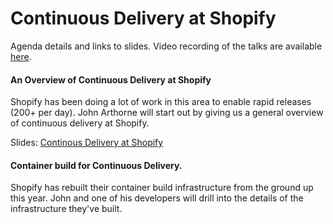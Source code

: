 # Continuous Delivery at Shopify

Agenda details and links to slides.  Video recording of the talks are available [here](https://www.youtube.com/watch?v=gAlHRU2_gfY).

#### An Overview of Continuous Delivery at Shopify
Shopify has been doing a lot of work in this area to enable rapid releases (200+ per day). John Arthorne will start out by giving us a general overview of continuous delivery at Shopify.

Slides: [Continous Delivery at Shopify](https://speakerdeck.com/jarthorn/continuous-delivery-at-shopify)

#### Container build for Continuous Delivery.
Shopify has rebuilt their container build infrastructure from the ground up this year. John and one of his developers will drill into the details of the infrastructure they've built.
